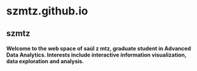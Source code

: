 # szmtz.github.io

## szmtz

#### Welcome to the web space of saúl z mtz, graduate student in Advanced Data Analytics. Interests include interactive information visualization, data exploration and analysis. 